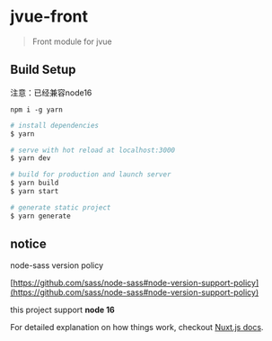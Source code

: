 # jvue-front

> Front module for jvue

## Build Setup

注意：已经兼容node16

```
npm i -g yarn
```

```bash
# install dependencies
$ yarn

# serve with hot reload at localhost:3000
$ yarn dev

# build for production and launch server
$ yarn build
$ yarn start

# generate static project
$ yarn generate
```

## notice

node-sass version policy

[https://github.com/sass/node-sass#node-version-support-policy](https://github.com/sass/node-sass#node-version-support-policy)

this project support **node 16**

For detailed explanation on how things work, checkout [Nuxt.js docs](https://nuxtjs.org).
